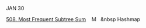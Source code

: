JAN 30

[508. Most Frequent Subtree Sum](https://leetcode.com/problems/most-frequent-subtree-sum/description/)&nbsp;&nbsp;&nbsp;
M &nbsp;&nbsp;&nbsp Hashmap
